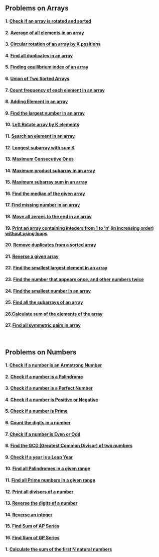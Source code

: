 ## Problems on Arrays

#### 1. [Check if an array is rotated and sorted](Arrays/ArrayIsRotatedAndSorted.java)

#### 2. [Average of all elements in an array](Arrays/AverageOfArray.java)

#### 3. [Circular rotation of an array by K positions](Arrays/CircularRotation.java)

#### 4. [Find all duplicates in an array](Arrays/Duplicates.java)

#### 5. [Finding equilibrium index of an array](Arrays/EquilibriumIndex.java)

#### 6. [Union of Two Sorted Arrays](Arrays/FindingUnion.java)

#### 7. [Count frequency of each element in an array](Arrays/FrequencyOfElements.java)

#### 8. [Adding Element in an array](Arrays/InsertAnElement.java)

#### 9. [Find the largest number in an array](Arrays/LargestElement.java)

#### 10. [Left Rotate array by K elements](Arrays/LeftRotateByKPlaces.java)

#### 11. [Search an element in an array](Arrays/LinearSearch.java)

#### 12. [Longest subarray with sum K](Arrays/LongestSubarrayWithSumK.java)

#### 13. [Maximum Consecutive Ones](Arrays/MaxConsecutiveOnes.java)

#### 14. [Maximum product subarray in an array ](Arrays/MaxProductSubarray.java)

#### 15. [Maximum subarray sum in an array ](Arrays/MaxSubarraySum.java)

#### 16. [Find the median of the given array](Arrays/MedianOfArray.java)

#### 17. [Find missing number in an array](Arrays/MissingNumber.java)

#### 18. [Move all zeroes to the end in an array](Arrays/MoveZeroesToEnd.java)

#### 19. [Print an array containing integers from 1 to ‘n’ (in increasing order) without using loops](Arrays.OnetonWithoutLoop.java)

#### 20. [Remove duplicates from a sorted array](Arrays/RemoveDuplicatesFromSortedArray.java)

#### 21. [Reverse a given array](Arrays/ReverseAnArray.java)

#### 22. [Find the smallest largest element in an array](Arrays/SecondLargest.java)

#### 23. [Find the number that appears once, and other numbers twice](Arrays/SingleNumber.java)

#### 24. [Find the smallest number in an array](Arrays/Smallestnumber.java)

#### 25. [Find all the subarrays of an array](Arrays/Subarrays.java)

#### 26.[Calculate sum of the elements of the array](Arrays/SumOfArray.java)

#### 27. [Find all symmetric pairs in array](Arrays/SymmetricPairs.java)

<br>

## Problems on Numbers

#### 1. [Check if a number is an Armstrong Number](Numbers/ArmstrongNumber.java)

#### 2. [Check if a number is a Palindrome](Numbers/CheckPalindrome.java)

#### 3. [Check if a number is a Perfect Number](Numbers/CheckPerfectNumber.java)

#### 4. [Check if a number is Positive or Negative](Numbers/CheckPositiveNegative.java)

#### 5. [Check if a number is Prime](Numbers/CheckPrime.java)

#### 6. [Count the digits in a number](Numbers/CountDigits.java)

#### 7. [Check if a number is Even or Odd](Numbers/EvenOddCheck.java)

#### 8. [Find the GCD (Greatest Common Divisor) of two numbers](Numbers/GCD.java)

#### 9. [Check if a year is a Leap Year](Numbers/LeapYear.java)

#### 10. [Find all Palindromes in a given range](Numbers/PalindromesInRange.java)

#### 11. [Find all Prime numbers in a given range](Numbers/PrimeInRange.java)

#### 12. [Print all divisors of a number](Numbers/PrintDivisors.java)

#### 13. [Reverse the digits of a number](Numbers/ReverseDigits.java)

#### 14. [Reverse an integer](Numbers/ReverseInteger.java)

#### 15. [Find Sum of AP Series](Numbers/SumOfAPSeries.java)

#### 16. [Find Sum of GP Series](Numbers/SumOfGPSeries.java)

#### 1. [Calculate the sum of the first N natural numbers](Numbers/SumOfNNaturalNumbers.java)
